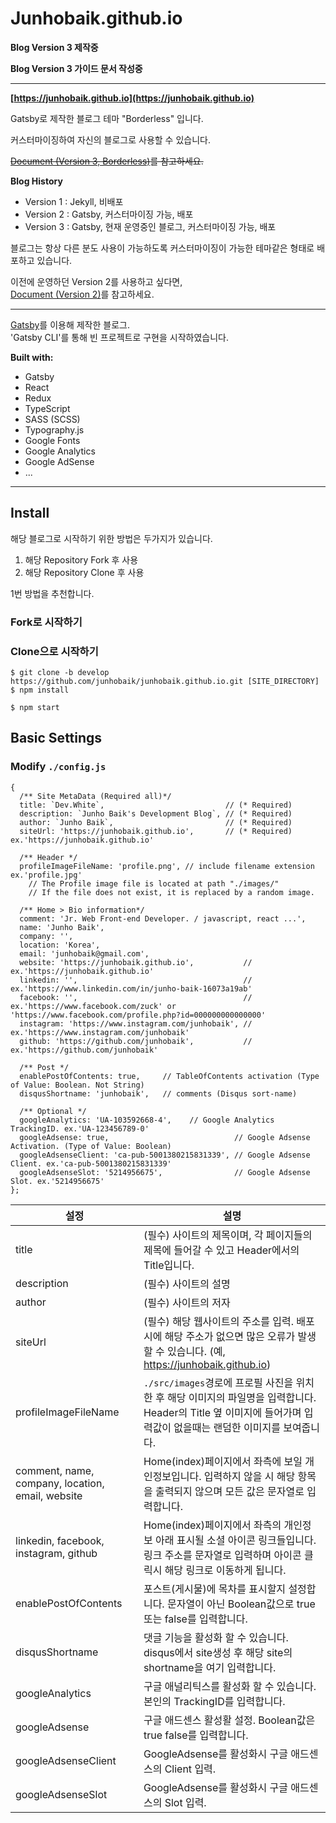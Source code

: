 # Junhobaik.github.io

**Blog Version 3 제작중**

**Blog Version 3 가이드 문서 작성중**

---

**[https://junhobaik.github.io](https://junhobaik.github.io)**

Gatsby로 제작한 블로그 테마 "Borderless" 입니다.

커스터마이징하여 자신의 블로그로 사용할 수 있습니다.

~~[Document (Version 3, Borderless)](#)를 참고하세요.~~

**Blog History**

- Version 1 : Jekyll, 비배포
- Version 2 : Gatsby, 커스터마이징 가능, 배포
- Version 3 : Gatsby, 현재 운영중인 블로그, 커스터마이징 가능, 배포

블로그는 항상 다른 분도 사용이 가능하도록 커스터마이징이 가능한 테마같은 형태로 배포하고 있습니다.

이전에 운영하던 Version 2를 사용하고 싶다면,  
[Document (Version 2)](<https://github.com/junhobaik/junhobaik.github.io/wiki/Document-(Version-2)>)를 참고하세요.

---

[Gatsby](https://www.gatsbyjs.org/)를 이용해 제작한 블로그.  
'Gatsby CLI'를 통해 빈 프로젝트로 구현을 시작하였습니다.

**Built with:**

- Gatsby
- React
- Redux
- TypeScript
- SASS (SCSS)
- Typography.js
- Google Fonts
- Google Analytics
- Google AdSense
- ...

---

## Install

해당 블로그로 시작하기 위한 방법은 두가지가 있습니다.

1. 해당 Repository Fork 후 사용
2. 해당 Repository Clone 후 사용

1번 방법을 추천합니다.

### **Fork**로 시작하기

### **Clone**으로 시작하기

```shell
$ git clone -b develop https://github.com/junhobaik/junhobaik.github.io.git [SITE_DIRECTORY]
$ npm install
```

```shell
$ npm start
```

## Basic Settings

### Modify `./config.js`

```
{
  /** Site MetaData (Required all)*/
  title: `Dev.White`,                           // (* Required)
  description: `Junho Baik's Development Blog`, // (* Required)
  author: `Junho Baik`,                         // (* Required)
  siteUrl: 'https://junhobaik.github.io',       // (* Required) ex.'https://junhobaik.github.io'

  /** Header */
  profileImageFileName: 'profile.png', // include filename extension ex.'profile.jpg'
    // The Profile image file is located at path "./images/"
    // If the file does not exist, it is replaced by a random image.

  /** Home > Bio information*/
  comment: 'Jr. Web Front-end Developer. / javascript, react ...',
  name: 'Junho Baik',
  company: '',
  location: 'Korea',
  email: 'junhobaik@gmail.com',
  website: 'https://junhobaik.github.io',           // ex.'https://junhobaik.github.io'
  linkedin: '',                                     // ex.'https://www.linkedin.com/in/junho-baik-16073a19ab'
  facebook: '',                                     // ex.'https://www.facebook.com/zuck' or 'https://www.facebook.com/profile.php?id=000000000000000'
  instagram: 'https://www.instagram.com/junhobaik', // ex.'https://www.instagram.com/junhobaik'
  github: 'https://github.com/junhobaik',           // ex.'https://github.com/junhobaik'

  /** Post */
  enablePostOfContents: true,     // TableOfContents activation (Type of Value: Boolean. Not String)
  disqusShortname: 'junhobaik',   // comments (Disqus sort-name)

  /** Optional */
  googleAnalytics: 'UA-103592668-4',    // Google Analytics TrackingID. ex.'UA-123456789-0'
  googleAdsense: true,                            // Google Adsense Activation. (Type of Value: Boolean)
  googleAdsenseClient: 'ca-pub-5001380215831339', // Google Adsense Client. ex.'ca-pub-5001380215831339'
  googleAdsenseSlot: '5214956675',                // Google Adsense Slot. ex.'5214956675'
};
```

| 설정                                             | 설명                                                                                                                                                              |
| ------------------------------------------------ | ----------------------------------------------------------------------------------------------------------------------------------------------------------------- |
| title                                            | (필수) 사이트의 제목이며, 각 페이지들의 제목에 들어갈 수 있고 Header에서의 Title입니다.                                                                           |
| description                                      | (필수) 사이트의 설명                                                                                                                                              |
| author                                           | (필수) 사이트의 저자                                                                                                                                              |
| siteUrl                                          | (필수) 해당 웹사이트의 주소를 입력. 배포 시에 해당 주소가 없으면 많은 오류가 발생할 수 있습니다. (예, https://junhobaik.github.io)                                |
| profileImageFileName                             | `./src/images`경로에 프로필 사진을 위치한 후 해당 이미지의 파일명을 입력합니다. Header의 Title 옆 이미지에 들어가며 입력값이 없을때는 랜덤한 이미지를 보여줍니다. |
| comment, name, company, location, email, website | Home(index)페이지에서 좌측에 보일 개인정보입니다. 입력하지 않을 시 해당 항목을 출력되지 않으며 모든 값은 문자열로 입력합니다.                                     |
| linkedin, facebook, instagram, github            | Home(index)페이지에서 좌측의 개인정보 아래 표시될 소셜 아이콘 링크들입니다. 링크 주소를 문자열로 입력하며 아이콘 클릭시 해당 링크로 이동하게 됩니다.              |
| enablePostOfContents                             | 포스트(게시물)에 목차를 표시할지 설정합니다. 문자열이 아닌 Boolean값으로 true 또는 false를 입력합니다.                                                            |
| disqusShortname                                  | 댓글 기능을 활성화 할 수 있습니다. disqus에서 site생성 후 해당 site의 shortname을 여기 입력합니다.                                                                |
| googleAnalytics                                  | 구글 애널리틱스를 활성화 할 수 있습니다. 본인의 TrackingID를 입력합니다.                                                                                          |
| googleAdsense                                    | 구글 애드센스 활성활 설정. Boolean값은 true false를 입력합니다.                                                                                                   |
| googleAdsenseClient                              | GoogleAdsense를 활성화시 구글 애드센스의 Client 입력.                                                                                                             |
| googleAdsenseSlot                                | GoogleAdsense를 활성화시 구글 애드센스의 Slot 입력.                                                                                                               |
